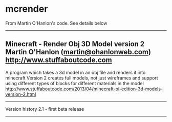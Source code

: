 # mcrenderFrom Martin O'Hanlon's code. See details below-------------------------------------------------------------------------------Minecraft - Render Obj 3D Model version 2Martin O'Hanlon (martin@ohanlonweb.com)http://www.stuffaboutcode.com-------------------------------------------------------------------------------A program which takes a 3d model in an obj file and renders it into minecraftVersion 2 creates full models, not just wireframes and support using differenttypes of blocks for different materials in the modelhttp://www.stuffaboutcode.com/2013/04/minecraft-pi-edition-3d-models-version-2.html------------------------------------------------------------------------------Version history2.1 - first beta release-------------------------------------------------------------------------------